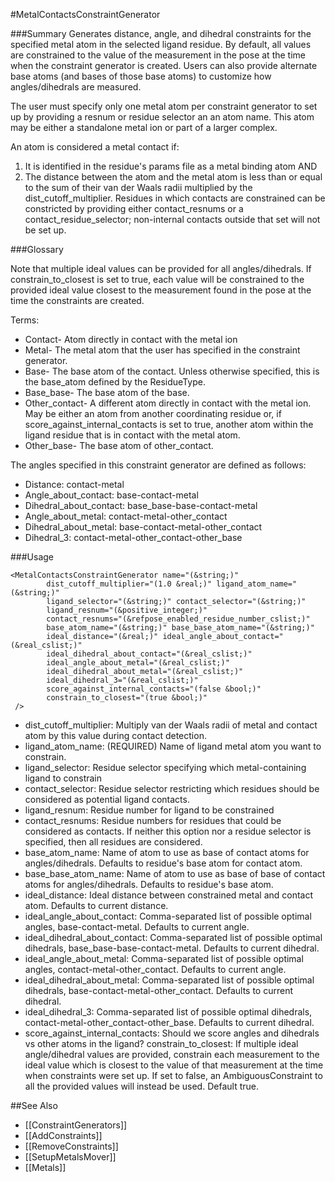 #MetalContactsConstraintGenerator

###Summary
Generates distance, angle, and dihedral constraints for the specified metal atom in the selected ligand residue. By default, all values are constrained to the value of the measurement in the pose at the time when the constraint generator is created. Users can also provide alternate base atoms (and bases of those base atoms) to customize how angles/dihedrals are measured.

The user must specify only one metal atom per constraint generator to set up by providing a resnum or residue selector an an atom name. This atom may be either a standalone metal ion or part of a larger complex.

An atom is considered a metal contact if:
1) It is identified in the residue's params file as a metal binding atom
AND
2) The distance between the atom and the metal atom is less than or equal to the sum of their van der Waals radii multiplied by the dist_cutoff_multiplier.
Residues in which contacts are constrained can be constricted by providing either contact_resnums or a contact_residue_selector; non-internal contacts outside that set will not be set up.

###Glossary

Note that multiple ideal values can be provided for all angles/dihedrals. If constrain_to_closest is set to true, each value will be constrained to the provided ideal value closest to the measurement found in the pose at the time the constraints are created.

Terms:
* Contact- Atom directly in contact with the metal ion
* Metal- The metal atom that the user has specified in the constraint generator.
* Base- The base atom of the contact. Unless otherwise specified, this is the base_atom defined by the ResidueType.
* Base_base- The base atom of the base.
* Other_contact- A different atom directly in contact with the metal ion. May be either an atom from another coordinating residue or, if score_against_internal_contacts is set to true, another atom within the ligand residue that is in contact with the metal atom.
* Other_base- The base atom of other_contact.

The angles specified in this constraint generator are defined as follows:
* Distance: contact-metal
* Angle_about_contact: base-contact-metal
* Dihedral_about_contact: base_base-base-contact-metal
* Angle_about_metal: contact-metal-other_contact
* Dihedral_about_metal: base-contact-metal-other_contact
* Dihedral_3: contact-metal-other_contact-other_base

###Usage

```
<MetalContactsConstraintGenerator name="(&string;)"
        dist_cutoff_multiplier="(1.0 &real;)" ligand_atom_name="(&string;)"
        ligand_selector="(&string;)" contact_selector="(&string;)"
        ligand_resnum="(&positive_integer;)"
        contact_resnums="(&refpose_enabled_residue_number_cslist;)"
        base_atom_name="(&string;)" base_base_atom_name="(&string;)"
        ideal_distance="(&real;)" ideal_angle_about_contact="(&real_cslist;)"
        ideal_dihedral_about_contact="(&real_cslist;)"
        ideal_angle_about_metal="(&real_cslist;)"
        ideal_dihedral_about_metal="(&real_cslist;)"
        ideal_dihedral_3="(&real_cslist;)"
        score_against_internal_contacts="(false &bool;)"
        constrain_to_closest="(true &bool;)"
 />
```

* dist_cutoff_multiplier: Multiply van der Waals radii of metal and contact atom by this value during contact detection.
* ligand_atom_name: (REQUIRED) Name of ligand metal atom you want to constrain.
* ligand_selector: Residue selector specifying which metal-containing ligand to constrain
* contact_selector: Residue selector restricting which residues should be considered as potential ligand contacts.
* ligand_resnum: Residue number for ligand to be constrained
* contact_resnums: Residue numbers for residues that could be considered as contacts. If neither this option nor a residue selector is specified, then all residues are considered.
* base_atom_name: Name of atom to use as base of contact atoms for angles/dihedrals. Defaults to residue's base atom for contact atom.
* base_base_atom_name: Name of atom to use as base of base of contact atoms for angles/dihedrals. Defaults to residue's base atom.
* ideal_distance: Ideal distance between constrained metal and contact atom. Defaults to current distance.
* ideal_angle_about_contact: Comma-separated list of possible optimal angles, base-contact-metal. Defaults to current angle.
* ideal_dihedral_about_contact: Comma-separated list of possible optimal dihedrals, base_base-base-contact-metal. Defaults to current dihedral.
* ideal_angle_about_metal: Comma-separated list of possible optimal angles, contact-metal-other_contact. Defaults to current angle.
* ideal_dihedral_about_metal: Comma-separated list of possible optimal dihedrals, base-contact-metal-other_contact. Defaults to current dihedral.
* ideal_dihedral_3: Comma-separated list of possible optimal dihedrals, contact-metal-other_contact-other_base. Defaults to current dihedral.
* score_against_internal_contacts: Should we score angles and dihedrals vs other atoms in the ligand?
constrain_to_closest: If multiple ideal angle/dihedral values are provided, constrain each measurement to the ideal value which is closest to the value of that measurement at the time when constraints were set up. If set to false, an AmbiguousConstraint to all the provided values will instead be used. Default true.

##See Also
* [[ConstraintGenerators]]
* [[AddConstraints]]
* [[RemoveConstraints]]
* [[SetupMetalsMover]]
* [[Metals]]